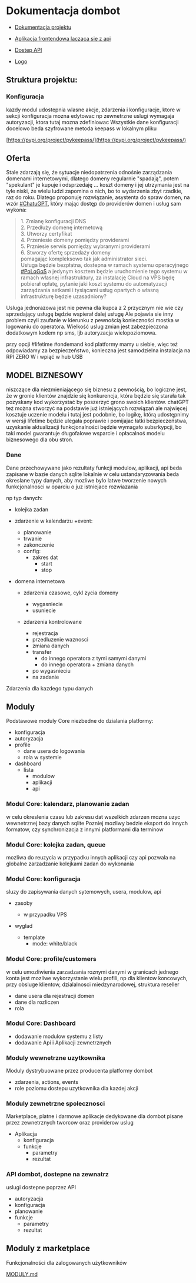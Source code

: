# Dokumentacja dombot

+ [Dokumentacja projektu](https://docs.dombot.pl/)

+ [Aplikacja frontendowa laczaca sie z api](https://app.dombot.pl/)

+ [Dostep API](https://api.dombot.pl/)

+ [Logo](https://logo.dombot.pl/)


## Struktura projektu:

### Konfiguracja
kazdy modul udostepnia wlasne akcje, zdarzenia i konfiguracje,
ktore w sekcji konfiguracja mozna edytowac
np zewnetrzne uslugi wymagaja autoryzacji, ktora tutaj mozna zdefiniowac
Wszystkie dane konfiguracji docelowo beda szyfrowane metoda keepass w lokalnym pliku

[https://pypi.org/project/pykeepass/](https://pypi.org/project/pykeepass/)

## Oferta

 Stale zdarzają się, że sytuacje niedopatrzenia odnośnie zarządzania domenami internetowymi, dlatego domeny regularnie "spadają", potem "spekulant" je kupuje i odsprzedaję ... koszt domeny i jej utrzymania jest na tyle niski, że wielu ludzi zapomina o nich, bo to wydarzenia zbyt rzadkie, raz do roku. Dlatego proponuję rozwiązanie, asystenta do spraw domen, na wzór [#ChatuGPT](https://www.openai.com), który mając dostęp do providerów domen i usług sam wykona:  
> 1\. Zmianę konfiguracji DNS  
> 2\. Przedłuży domenę internetową  
> 3\. Utworzy certyfikat  
> 4\. Przeniesie domeny pomiędzy providerami  
> 5\. Przniesie serwis pomiędzy wybranymi providerami  
> 6\. Stworzy ofertę sprzedaży domeny  
> pomagając kompleksowo tak jak administrator sieci.  
> Usługa będzie bezpłatna, dostepna w ramach systemu operacyjnego [#PoLoGoS](https://www.pologos.com) a jedynym kosztem będzie uruchomienie tego systemu w ramach własnej infrastruktury, za instalację Cloud na VPS będę pobierał opłatę, pytanie jaki koszt systemu do automatyzacji zarządzania setkami i tysiącami usług opartych o własną infrastrukturę będzie uzasadniony?  




Usluga jednorazowa jest nie pewna dla kupca z 2 przycznym nie wie czy sprzedający usługę będzie wspierał dalej usługę
Ale pojawia sie inny problem czyli zaufanie w kierunku z pewnością konieczności mostka w logowaniu do operatora.
Wielkość uslug zmian jest zabezpieczona dodatkowym kodem np sms, ljb autoryzacja wielopoziomowa.


przy opcji #lifetime #ondemand kod platformy mamy u siebie, więc też odpowiadamy za bezpieczeństwo, konieczna jest samodzielna instalacja na RPI ZERO W i wpiąć w hub USB


## MODEL BIZNESOWY

niszczące dla niezmieniającego się biznesu z pewnością, bo logiczne jest, że w gronie klientów znajdzie się konkurencja, która będzie się starała tak pozyskany kod wykorzystać by poszerzyć grono swoich klientów. chatGPT też można stworzyć na podstawie już istniejących rozwiązań ale najwięcej kosztuje uczenie modelu i tutaj jest podobnie, bo logikę, którą udostępnimy w wersji lifetime będzie ulegała poprawie i pomijajac łatki bezpieczeństwa, uzyskanie aktualizacji funkcjonalności będzie wymagało subsrkypcji, bo taki model gwarantuje długofalowe wsparcie i opłacalnoś modelu biznesowego dla obu stron.





### Dane 
Dane przechowywane jako rezultaty funkcji modulow, aplikacji, api beda zapisane w bazie danych sqlite lokalnie
w celu ustandaryzowania beda okreslane typy danych, aby mozliwe bylo latwe tworzenie nowych funkcjonalnosci w oparciu
o juz istniejace rozwiazania

np typ danych:
  + kolejka zadan
  + zdarzenie w kalendarzu
    +event:
      + planowanie
      + trwanie
      + zakonczenie
    + config:
      + zakres dat
        + start
        + stop

  + domena internetowa
  
    + zdarzenia czasowe, cykl zycia domeny
      + wygasniecie
      + usuniecie
      
    + zdarzenia kontrolowane
      + rejestracja
      + przedluzenie waznosci
      + zmiana danych
      + transfer 
        + do innego operatora z tymi samymi danymi
        + do innego operatora + zmiana danych
      + po wygasnieciu
      + na zadanie
  
Zdarzenia dla kazdego typu danych

## Moduly
Podstawowe moduly Core niezbedne do dzialania platformy:

  + konfiguracja
  + autoryzacja
  + profile
    + dane usera do logowania
    + rola w systemie
  + dashboard
    + lista 
      + modulow
      + aplikacji
      + api
     
### Modul Core: kalendarz, planowanie zadan
w celu okreslenia czasu lub zakresu dat wszelkich zdarzen mozna uzyc wewnetrznej bazy danych sqlite
Pozniej mozliwy bedzie eksport do innych formatow, czy synchronizacja z innymi platformami dla terminow

### Modul Core: kolejka zadan, queue
mozliwa do reuzycia w przypadku innych aplikacji czy api
pozwala na globalne zarzadzanie kolejkami zadan do wykonania

### Modul Core: konfiguracja
sluzy do zapisywania danych sytemowych, usera, modulow, api
+ zasoby
  + w przypadku VPS
  
+ wyglad 
  + template
    + mode: white/black

### Modul Core: profile/customers
w celu umozliwienia zarzadzania roznymi danymi w granicach jednego konta
jest mozliwe wykorzystanie wielu profili, np dla klientow koncowych, przy obsluge klientow, dzialalnosci miedzynarodowej,
struktura reseller
+ dane usera dla rejestracji domen
+ dane dla rozliczen 
+ rola

### Modul Core: Dashboard
+ dodawanie modulow systemu z listy
+ dodawanie Api i Aplikacji zewnetrznych

### Moduly wewnetrzne uzytkownika
Moduly dystrybuowane przez producenta platformy dombot

+ zdarzenia, actions, events
+ role poziomu dostepu uzytkownika dla kazdej akcji
  
### Moduly zewnetrzne spolecznosci
Marketplace, platne i darmowe aplikacje dedykowane dla dombot pisane przez zewnetrznych tworcow oraz providerow uslug

  + Aplikacja
    + konfiguracja
    + funkcje
      + parametry
      + rezultat
      
### API dombot, dostepne na zewnatrz      
uslugi dostepne poprzez API

  + autoryzacja
  + konfiguracja
  + planowanie
  + funkcje
    + parametry
    + rezultat


## Moduly z marketplace
Funkcjonalności dla zalogowanych użytkowników

[MODULY.md](MODULY.md)
